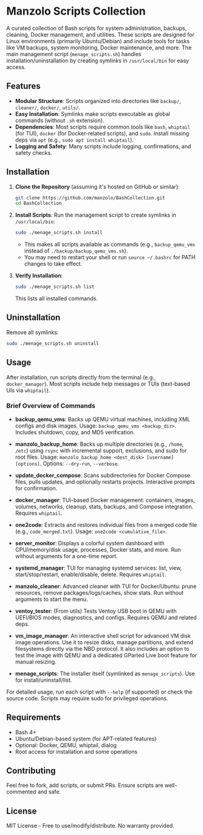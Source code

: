 # Manzolo Scripts Collection

A curated collection of Bash scripts for system administration, backups, cleaning, Docker management, and utilities. These scripts are designed for Linux environments (primarily Ubuntu/Debian) and include tools for tasks like VM backups, system monitoring, Docker maintenance, and more. The main management script (`menage_scripts.sh`) handles installation/uninstallation by creating symlinks in `/usr/local/bin` for easy access.

## Features
- **Modular Structure**: Scripts organized into directories like `backup/`, `cleaner/`, `docker/`, `utils/`.
- **Easy Installation**: Symlinks make scripts executable as global commands (without `.sh` extension).
- **Dependencies**: Most scripts require common tools like `bash`, `whiptail` (for TUI), `docker` (for Docker-related scripts), and `sudo`. Install missing deps via `apt` (e.g., `sudo apt install whiptail`).
- **Logging and Safety**: Many scripts include logging, confirmations, and safety checks.

## Installation

1. **Clone the Repository** (assuming it's hosted on GitHub or similar):
   ```bash
   git clone https://github.com/manzolo/BashCollection.git
   cd BashCollection
   ```

2. **Install Scripts**:
   Run the management script to create symlinks in `/usr/local/bin`:
   ```bash
   sudo ./menage_scripts.sh install
   ```
   - This makes all scripts available as commands (e.g., `backup_qemu_vms` instead of `./backup/backup_qemu_vms.sh`).
   - You may need to restart your shell or run `source ~/.bashrc` for PATH changes to take effect.

3. **Verify Installation**:
   ```bash
   sudo ./menage_scripts.sh list
   ```
   This lists all installed commands.

## Uninstallation

Remove all symlinks:
```bash
sudo ./menage_scripts.sh uninstall
```

## Usage

After installation, run scripts directly from the terminal (e.g., `docker_manager`). Most scripts include help messages or TUIs (text-based UIs via `whiptail`).

### Brief Overview of Commands

- **backup_qemu_vms**: Backs up QEMU virtual machines, including XML configs and disk images. Usage: `backup_qemu_vms <backup_dir>`. Includes shutdown, copy, and MD5 verification.
  
- **manzolo_backup_home**: Backs up multiple directories (e.g., `/home`, `/etc`) using `rsync` with incremental support, exclusions, and sudo for root files. Usage: `manzolo_backup_home <dest_disk> [username] [options]`. Options: `--dry-run`, `--verbose`.

- **update_docker_compose**: Scans subdirectories for Docker Compose files, pulls updates, and optionally restarts projects. Interactive prompts for confirmation.

- **docker_manager**: TUI-based Docker management: containers, images, volumes, networks, cleanup, stats, backups, and Compose integration. Requires `whiptail`.

- **one2code**: Extracts and restores individual files from a merged code file (e.g., `code_merged.txt`). Usage: `one2code <cumulative_file>`.

- **server_monitor**: Displays a colorful system dashboard with CPU/memory/disk usage, processes, Docker stats, and more. Run without arguments for a one-time report.

- **systemd_manager**: TUI for managing systemd services: list, view, start/stop/restart, enable/disable, delete. Requires `whiptail`.

- **manzolo_cleaner**: Advanced cleaner with TUI for Docker/Ubuntu: prune resources, remove packages/logs/caches, show stats. Run without arguments to start the menu.

- **ventoy_tester**: (From utils) Tests Ventoy USB boot in QEMU with UEFI/BIOS modes, diagnostics, and configs. Requires QEMU and related deps.

- **vm_image_manager**: An interactive shell script for advanced VM disk image operations. Use it to resize disks, manage partitions, and extend filesystems directly via the NBD protocol. It also includes an option to test the image with QEMU and a dedicated GParted Live boot feature for manual resizing.

- **menage_scripts**: The installer itself (symlinked as `menage_scripts`). Use for install/uninstall/list.

For detailed usage, run each script with `--help` (if supported) or check the source code. Scripts may require sudo for privileged operations.

## Requirements
- Bash 4+
- Ubuntu/Debian-based system (for APT-related features)
- Optional: Docker, QEMU, whiptail, dialog
- Root access for installation and some operations

## Contributing
Feel free to fork, add scripts, or submit PRs. Ensure scripts are well-commented and safe.

## License
MIT License - Free to use/modify/distribute. No warranty provided.
